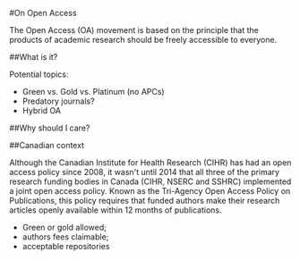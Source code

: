 #On Open Access

The Open Access (OA) movement is based on the principle that the products of academic research should be freely accessible to everyone. 

##What is it?

Potential topics:

 - Green vs. Gold vs. Platinum (no APCs)
 - Predatory journals?
 - Hybrid OA

##Why should I care? 

##Canadian context

Although the Canadian Institute for Health Research (CIHR) has had an open access policy since 2008, it wasn't until 2014 that all three of the primary research funding bodies in Canada (CIHR, NSERC and SSHRC) implemented a joint open access policy. Known as the Tri-Agency Open Access Policy on Publications, this policy requires that funded authors make their research articles openly available within 12 months of publications.

- Green or gold allowed;
- authors fees claimable;
- acceptable repositories 

